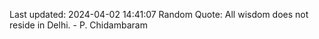 Last updated: 2024-04-02 14:41:07
Random Quote: All wisdom does not reside in Delhi. - P. Chidambaram